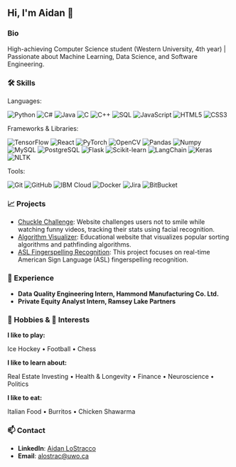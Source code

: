 ## Hi, I'm Aidan 👋

<!--
**alostracco/alostracco** is a ✨ _special_ ✨ repository because its `README.md` (this file) appears on your GitHub profile.

Here are some ideas to get you started:

- 🔭 I’m currently working on ...
- 🌱 I’m currently learning ...
- 👯 I’m looking to collaborate on ...
- 🤔 I’m looking for help with ...
- 💬 Ask me about ...
- 📫 How to reach me: ...
- 😄 Pronouns: ...
- ⚡ Fun fact: ...
-->
### Bio
High-achieving Computer Science student (Western University, 4th year) | Passionate about Machine Learning, Data Science, and Software Engineering.

### 🛠️ Skills
Languages:

![Python](https://img.shields.io/badge/-Python-3776AB?style=flat&logo=python&logoColor=white)
![C#](https://img.shields.io/badge/-C%23-239120?style=flat&logo=c-sharp&logoColor=white)
![Java](https://img.shields.io/badge/-Java-007396?style=flat&logo=java&logoColor=white)
![C](https://img.shields.io/badge/-C-A8B9CC?style=flat&logo=c&logoColor=white)
![C++](https://img.shields.io/badge/-C++-00599C?style=flat&logo=c%2B%2B&logoColor=white)
![SQL](https://img.shields.io/badge/-SQL-4479A1?style=flat&logo=postgresql&logoColor=white)
![JavaScript](https://img.shields.io/badge/-JavaScript-F7DF1E?style=flat&logo=javascript&logoColor=black)
![HTML5](https://img.shields.io/badge/-HTML5-E34F26?style=flat&logo=html5&logoColor=white)
![CSS3](https://img.shields.io/badge/-CSS3-1572B6?style=flat&logo=css3&logoColor=white)

Frameworks & Libraries:

![TensorFlow](https://img.shields.io/badge/-TensorFlow-FF6F00?style=flat&logo=tensorflow&logoColor=white)
![React](https://img.shields.io/badge/-React-61DAFB?style=flat&logo=react&logoColor=white)
![PyTorch](https://img.shields.io/badge/-PyTorch-EE4C2C?style=flat&logo=pytorch&logoColor=white)
![OpenCV](https://img.shields.io/badge/-OpenCV-5C3EE8?style=flat&logo=opencv&logoColor=white)
![Pandas](https://img.shields.io/badge/-Pandas-150458?style=flat&logo=pandas&logoColor=white)
![Numpy](https://img.shields.io/badge/-Numpy-013243?style=flat&logo=numpy&logoColor=white)
![MySQL](https://img.shields.io/badge/-MySQL-4479A1?style=flat&logo=mysql&logoColor=white)
![PostgreSQL](https://img.shields.io/badge/-PostgreSQL-336791?style=flat&logo=postgresql&logoColor=white)
![Flask](https://img.shields.io/badge/-Flask-000000?style=flat&logo=flask&logoColor=white)
![Scikit-learn](https://img.shields.io/badge/-Scikit--learn-F7931E?style=flat&logo=scikit-learn&logoColor=white)
![LangChain](https://img.shields.io/badge/-LangChain-000000?style=flat&logo=langchain&logoColor=white)
![Keras](https://img.shields.io/badge/-Keras-D00000?style=flat&logo=keras&logoColor=white)
![NLTK](https://img.shields.io/badge/-NLTK-2E8B57?style=flat&logo=nltk&logoColor=white)

Tools:

![Git](https://img.shields.io/badge/-Git-F05032?style=flat&logo=git&logoColor=white)
![GitHub](https://img.shields.io/badge/-GitHub-181717?style=flat&logo=github&logoColor=white)
![IBM Cloud](https://img.shields.io/badge/-IBM%20Cloud-1261FE?style=flat&logo=ibm-cloud&logoColor=white)
![Docker](https://img.shields.io/badge/-Docker-2496ED?style=flat&logo=docker&logoColor=white)
![Jira](https://img.shields.io/badge/-Jira-0052CC?style=flat&logo=jira&logoColor=white)
![BitBucket](https://img.shields.io/badge/-BitBucket-0052CC?style=flat&logo=bitbucket&logoColor=white)

### 📈 Projects
- [Chuckle Challenge](https://github.com/alostracco/Chuckle-Challenge): Website challenges users not to smile while watching funny videos, tracking their stats using facial recognition.
- [Algorithm Visualizer](https://github.com/alostracco/Algorithm-Visualizer): Educational website that visualizes popular sorting algorithms and pathfinding algorithms.
- [ASL Fingerspelling Recognition](https://github.com/alostracco/ASL-Fingerspelling-Recognition): This project focuses on real-time American Sign Language (ASL) fingerspelling recognition.

### 💼 Experience
- **Data Quality Engineering Intern, Hammond Manufacturing Co. Ltd.**
- **Private Equity Analyst Intern, Ramsey Lake Partners**

### 🏈 Hobbies & 📖 Interests
**I like to play:**

Ice Hockey
• Football
• Chess

**I like to learn about:**

Real Estate Investing
• Health & Longevity
• Finance
• Neuroscience
• Politics

**I like to eat:**

Italian Food
• Burritos 
• Chicken Shawarma

### 📫 Contact
- **LinkedIn**: [Aidan LoStracco](https://www.linkedin.com/in/aidan-lostracco-1b815a222/)
- **Email**: alostrac@uwo.ca
